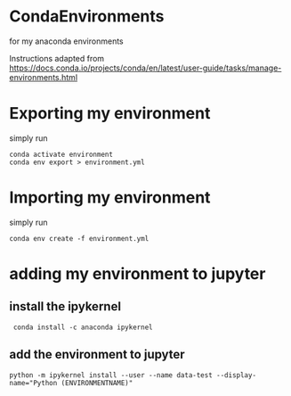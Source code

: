 # CondaEnvironments
for my anaconda environments

Instructions adapted from 
https://docs.conda.io/projects/conda/en/latest/user-guide/tasks/manage-environments.html

# Exporting my environment
simply run 
```
conda activate environment
conda env export > environment.yml
```

# Importing my environment
simply run 
```
conda env create -f environment.yml
```

# adding my environment to jupyter
## install the ipykernel
```
 conda install -c anaconda ipykernel
 ```
 ## add the environment to jupyter
 ```
 python -m ipykernel install --user --name data-test --display-name="Python (ENVIRONMENTNAME)"
```
